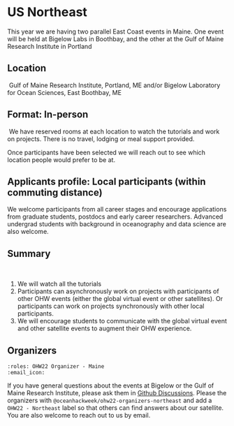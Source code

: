 # US Northeast

This year we are having two parallel East Coast events in Maine.
One event will be held at Bigelow Labs in Boothbay, and the other at the Gulf of Maine Research Institute in Portland
​
## Location
​
Gulf of Maine Research Institute, Portland, ME and/or Bigelow Laboratory for Ocean Sciences, East Boothbay, ME
​
## Format: In-person
​
We have reserved rooms at each location to watch the tutorials and work on projects. There is no travel, lodging or meal support provided.
​

Once participants have been selected we will reach out to see which location people would prefer to be at.

## Applicants profile: Local participants (within commuting distance)​

We welcome participants from all career stages and encourage applications from graduate students, postdocs and early career researchers. Advanced undergrad students with background in oceanography and data science are also welcome.

## Summary
​
1. We will watch all the tutorials
2. Participants can asynchronously work on projects with participants of other OHW events (either the global virtual event or other satellites). Or participants can work on projects synchronously with other local participants.
3. We will encourage students to communicate with the global virtual event and other satellite events to augment their OHW experience.

## Organizers

```{ohw-team}
:roles: OHW22 Organizer - Maine
:email_icon:
```

If you have general questions about the events at Bigelow or the Gulf of Maine Research Institute, please ask them in [Github Discussions](https://github.com/orgs/oceanhackweek/discussions/categories/q-a?discussions_q=category%3AQ%26A+label%3A%22OHW22+-+Northeast%22). 
Please the organizers with `@oceanhackweek/ohw22-organizers-northeast` and add a `OHW22 - Northeast` label so that others can find answers about our satellite.
You are also welcome to reach out to us by email.
